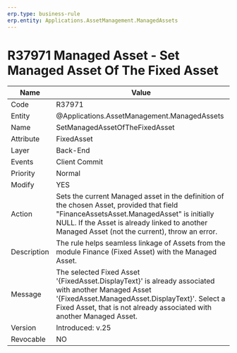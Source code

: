 ```yaml
---
erp.type: business-rule
erp.entity: Applications.AssetManagement.ManagedAssets
---
```


# R37971 Managed Asset - Set Managed Asset Of The Fixed Asset

| Name | Value |
| ---- | ----- |
| Code | R37971 |
| Entity | @Applications.AssetManagement.ManagedAssets |
| Name | SetManagedAssetOfTheFixedAsset |
| Attribute | FixedAsset |
| Layer | Back-End |
| Events | Client Commit |
| Priority | Normal |
| Modify | YES |
| Action | Sets the current Managed asset in the definition of the chosen Asset, provided that field "FinanceAssetsAsset.ManagedAsset" is initially NULL. If the Asset is already linked to another Managed Asset (not the current), throw an error.|
| Description| The rule helps seamless linkage of Assets from the module Finance (Fixed Asset) with the Managed Asset.|
| Message | The selected Fixed Asset '{FixedAsset.DisplayText}' is already associated with another Managed Asset '{FixedAsset.ManagedAsset.DisplayText}'. Select a Fixed Asset, that is not already associated with another Managed Asset.|
| Version | Introduced: v.25 |
| Revocable | NO |
